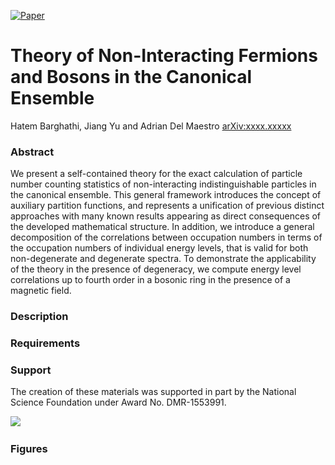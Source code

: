 [![Paper](https://img.shields.io/badge/paper-arXiv%3Axxxx.xxxxx-B31B1B.svg)](https://arxiv.org/abs/xxxx.xxxxx)
<!---[![DOI](https://zenodo.org/badge/214220909.svg)](https://zenodo.org/badge/latestdoi/214220909)--->



# Theory of Non-Interacting Fermions and Bosons in the Canonical Ensemble
Hatem Barghathi, Jiang Yu and Adrian Del Maestro
[arXiv:xxxx.xxxxx](https://arxiv.org/abs/xxxx.xxxxx)

### Abstract
We present a self-contained theory for the exact calculation of particle number counting statistics of non-interacting indistinguishable particles in the canonical ensemble. This general framework introduces the concept of auxiliary partition functions, and represents a unification of previous distinct approaches with many known results appearing as direct consequences of the developed mathematical structure.  In addition, we introduce a general decomposition of the correlations between occupation numbers in terms of the occupation numbers of individual energy levels, that is valid for both non-degenerate and degenerate spectra.  To demonstrate the applicability of the theory in the presence of degeneracy, we compute energy level correlations up to fourth order in a bosonic ring in the presence of a magnetic field.

### Description
<!---This repository includes links, code, scripts, and data to perform analysis and generate figures for the associated paper on understanding entanglement after an interacting quantum quench in a model of interacting spinless fermions in 1D described by Hamiltonian:--->

<!---<img width="400px" src="https://render.githubusercontent.com/render/math?math=H%3D%20-J%5Csum_%7Bi%3D1%7D%5E%7BL%7D%5Cleft(c%5E%5Cdagger_%7Bi%7D%20c%5E%7B%5Cphantom%7B%5Cdagger%7D%7D_%7Bi%2B1%7D%20%2Bc%5E%5Cdagger_%7Bi%2B1%7D%20%0A%20%20%20%20c%5E%7B%5Cphantom%7B%5Cdagger%7D%7D_%7Bi%7D%20%5Cright)%20%2B%20V(t)%5Csum_%7Bi%3D1%7D%5E%7BL%7D%20n_i%20n_%7Bi%2B1%7D">--->

### Requirements
<!---The data in this project was generated via exact diagonalization.  Everything included in the [data](https://github.com/DelMaestroGroup/papers-code-EntanglementQuantumQuench/tree/master/data) directory was generated via:--->

<!---* [ED for time evolution and entanglement entropy](https://github.com/DelMaestroGroup/tVDiagonalizeTimeEvaluationQuench/tree/TranslationalSymmetricInitialState_IntFermionBasis)
* [LMFIT for finite size scaling analysis](https://lmfit.github.io/lmfit-py/)--->

### Support
The creation of these materials was supported in part by the National Science Foundation under Award No. DMR-1553991.

[<img width="100px" src="https://www.nsf.gov/images/logos/NSF_4-Color_bitmap_Logo.png">](http://www.nsf.gov/awardsearch/showAward?AWD_ID=1553991)

### Figures

<!---#### Figure 01: Entanglement evolution after a quantum quench
<img src="https://github.com/DelMaestroGroup/papers-code-EntanglementQuantumQuench/blob/master/figures/method_flowchart_nobox.svg" width="400px">

This figure is relesed under [CC BY-SA 4.0](https://creativecommons.org/licenses/by-sa/4.0/) and can be freely copied, redistributed and remixed.

#### Figure 02: Exact diagonalization results for entanglemnent
<img src="https://github.com/DelMaestroGroup/papers-code-EntanglementQuantumQuench/blob/master/figures/DeltaS_vs_t_ED.svg" width="400px">

#### Figure 03: Universality of entanglement
<img src="https://github.com/DelMaestroGroup/papers-code-EntanglementQuantumQuench/blob/master/figures/asymptotic_entropy_vs_invN_LL_prediction.svg" width="400px">

#### Figure 04: Entanglement entropy from the bosonic diagonal ensemble
<img src="https://github.com/DelMaestroGroup/papers-code-EntanglementQuantumQuench/blob/master/figures/nobdm_SqnLL_N12_EE.svg" width="400px">

